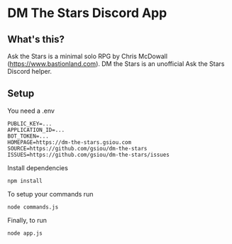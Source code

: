 # DM The Stars Discord App

## What's this?
Ask the Stars is a minimal solo RPG by Chris McDowall (https://www.bastionland.com). DM the Stars is an unofficial Ask the Stars Discord helper.

## Setup
You need a .env
```
PUBLIC_KEY=...
APPLICATION_ID=...
BOT_TOKEN=...
HOMEPAGE=https://dm-the-stars.gsiou.com
SOURCE=https://github.com/gsiou/dm-the-stars
ISSUES=https://github.com/gsiou/dm-the-stars/issues
```

Install dependencies
```
npm install
```

To setup your commands run
```
node commands.js
```

Finally, to run
```
node app.js
```